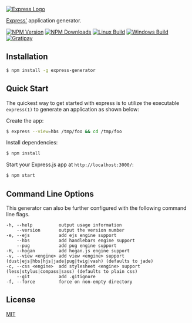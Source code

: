 [![Express Logo](https://i.cloudup.com/zfY6lL7eFa-3000x3000.png)](http://expressjs.com/)

[Express'](https://www.npmjs.com/package/express) application generator.

[![NPM Version][npm-image]][npm-url]
[![NPM Downloads][downloads-image]][downloads-url]
[![Linux Build][travis-image]][travis-url]
[![Windows Build][appveyor-image]][appveyor-url]
[![Gratipay][gratipay-image]][gratipay-url]

## Installation

```sh
$ npm install -g express-generator
```

## Quick Start

The quickest way to get started with express is to utilize the executable `express(1)` to generate an application as shown below:

Create the app:

```bash
$ express --view=hbs /tmp/foo && cd /tmp/foo
```

Install dependencies:

```bash
$ npm install
```

Start your Express.js app at `http://localhost:3000/`:

```bash
$ npm start
```

## Command Line Options

This generator can also be further configured with the following command line flags.

    -h, --help          output usage information
        --version       output the version number
    -e, --ejs           add ejs engine support
        --hbs           add handlebars engine support
        --pug           add pug engine support
    -H, --hogan         add hogan.js engine support
    -v, --view <engine> add view <engine> support (dust|ejs|hbs|hjs|jade|pug|twig|vash) (defaults to jade)
    -c, --css <engine>  add stylesheet <engine> support (less|stylus|compass|sass) (defaults to plain css)
        --git           add .gitignore
    -f, --force         force on non-empty directory

## License

[MIT](LICENSE)

[npm-image]: https://img.shields.io/npm/v/express-generator.svg
[npm-url]: https://npmjs.org/package/express-generator
[travis-image]: https://img.shields.io/travis/expressjs/generator/master.svg?label=linux
[travis-url]: https://travis-ci.org/expressjs/generator
[appveyor-image]: https://img.shields.io/appveyor/ci/dougwilson/generator/master.svg?label=windows
[appveyor-url]: https://ci.appveyor.com/project/dougwilson/generator
[downloads-image]: https://img.shields.io/npm/dm/express-generator.svg
[downloads-url]: https://npmjs.org/package/express-generator
[gratipay-image]: https://img.shields.io/gratipay/dougwilson.svg
[gratipay-url]: https://gratipay.com/dougwilson/

